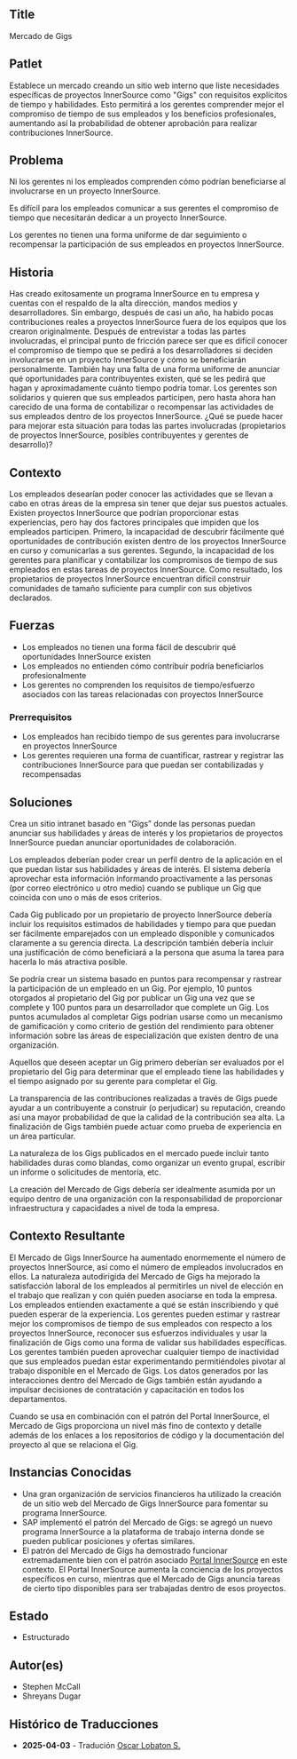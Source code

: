 ## Title

Mercado de Gigs

## Patlet

Establece un mercado creando un sitio web interno que liste necesidades específicas de proyectos InnerSource como "Gigs" con requisitos explícitos de tiempo y habilidades. Esto permitirá a los gerentes comprender mejor el compromiso de tiempo de sus empleados y los beneficios profesionales, aumentando así la probabilidad de obtener aprobación para realizar contribuciones InnerSource.

## Problema

Ni los gerentes ni los empleados comprenden cómo podrían beneficiarse al involucrarse en un proyecto InnerSource.

Es difícil para los empleados comunicar a sus gerentes el compromiso de tiempo que necesitarán dedicar a un proyecto InnerSource.

Los gerentes no tienen una forma uniforme de dar seguimiento o recompensar la participación de sus empleados en proyectos InnerSource.

## Historia

Has creado exitosamente un programa InnerSource en tu empresa y cuentas con el respaldo de la alta dirección, mandos medios y desarrolladores. Sin embargo, después de casi un año, ha habido pocas contribuciones reales a proyectos InnerSource fuera de los equipos que los crearon originalmente. Después de entrevistar a todas las partes involucradas, el principal punto de fricción parece ser que es difícil conocer el compromiso de tiempo que se pedirá a los desarrolladores si deciden involucrarse en un proyecto InnerSource y cómo se beneficiarán personalmente. También hay una falta de una forma uniforme de anunciar qué oportunidades para contribuyentes existen, qué se les pedirá que hagan y aproximadamente cuánto tiempo podría tomar. Los gerentes son solidarios y quieren que sus empleados participen, pero hasta ahora han carecido de una forma de contabilizar o recompensar las actividades de sus empleados dentro de los proyectos InnerSource. ¿Qué se puede hacer para mejorar esta situación para todas las partes involucradas (propietarios de proyectos InnerSource, posibles contribuyentes y gerentes de desarrollo)?

## Contexto

Los empleados desearían poder conocer las actividades que se llevan a cabo en otras áreas de la empresa sin tener que dejar sus puestos actuales. Existen proyectos InnerSource que podrían proporcionar estas experiencias, pero hay dos factores principales que impiden que los empleados participen. Primero, la incapacidad de descubrir fácilmente qué oportunidades de contribución existen dentro de los proyectos InnerSource en curso y comunicarlas a sus gerentes. Segundo, la incapacidad de los gerentes para planificar y contabilizar los compromisos de tiempo de sus empleados en estas tareas de proyectos InnerSource. Como resultado, los propietarios de proyectos InnerSource encuentran difícil construir comunidades de tamaño suficiente para cumplir con sus objetivos declarados.

## Fuerzas

* Los empleados no tienen una forma fácil de descubrir qué oportunidades InnerSource existen
* Los empleados no entienden cómo contribuir podría beneficiarlos profesionalmente
* Los gerentes no comprenden los requisitos de tiempo/esfuerzo asociados con las tareas relacionadas con proyectos InnerSource

### Prerrequisitos

* Los empleados han recibido tiempo de sus gerentes para involucrarse en proyectos InnerSource
* Los gerentes requieren una forma de cuantificar, rastrear y registrar las contribuciones InnerSource para que puedan ser contabilizadas y recompensadas

## Soluciones

Crea un sitio intranet basado en “Gigs” donde las personas puedan anunciar sus habilidades y áreas de interés y los propietarios de proyectos InnerSource puedan anunciar oportunidades de colaboración.

Los empleados deberían poder crear un perfil dentro de la aplicación en el que puedan listar sus habilidades y áreas de interés. El sistema debería aprovechar esta información informando proactivamente a las personas (por correo electrónico u otro medio) cuando se publique un Gig que coincida con uno o más de esos criterios.

Cada Gig publicado por un propietario de proyecto InnerSource debería incluir los requisitos estimados de habilidades y tiempo para que puedan ser fácilmente emparejados con un empleado disponible y comunicados claramente a su gerencia directa. La descripción también debería incluir una justificación de cómo beneficiará a la persona que asuma la tarea para hacerla lo más atractiva posible.

Se podría crear un sistema basado en puntos para recompensar y rastrear la participación de un empleado en un Gig. Por ejemplo, 10 puntos otorgados al propietario del Gig por publicar un Gig una vez que se complete y 100 puntos para un desarrollador que complete un Gig. Los puntos acumulados al completar Gigs podrían usarse como un mecanismo de gamificación y como criterio de gestión del rendimiento para obtener información sobre las áreas de especialización que existen dentro de una organización.

Aquellos que deseen aceptar un Gig primero deberían ser evaluados por el propietario del Gig para determinar que el empleado tiene las habilidades y el tiempo asignado por su gerente para completar el Gig.

La transparencia de las contribuciones realizadas a través de Gigs puede ayudar a un contribuyente a construir (o perjudicar) su reputación, creando así una mayor probabilidad de que la calidad de la contribución sea alta. La finalización de Gigs también puede actuar como prueba de experiencia en un área particular.

La naturaleza de los Gigs publicados en el mercado puede incluir tanto habilidades duras como blandas, como organizar un evento grupal, escribir un informe o solicitudes de mentoría, etc.

La creación del Mercado de Gigs debería ser idealmente asumida por un equipo dentro de una organización con la responsabilidad de proporcionar infraestructura y capacidades a nivel de toda la empresa.

## Contexto Resultante

El Mercado de Gigs InnerSource ha aumentado enormemente el número de proyectos InnerSource, así como el número de empleados involucrados en ellos. La naturaleza autodirigida del Mercado de Gigs ha mejorado la satisfacción laboral de los empleados al permitirles un nivel de elección en el trabajo que realizan y con quién pueden asociarse en toda la empresa. Los empleados entienden exactamente a qué se están inscribiendo y qué pueden esperar de la experiencia. Los gerentes pueden estimar y rastrear mejor los compromisos de tiempo de sus empleados con respecto a los proyectos InnerSource, reconocer sus esfuerzos individuales y usar la finalización de Gigs como una forma de validar sus habilidades específicas. Los gerentes también pueden aprovechar cualquier tiempo de inactividad que sus empleados puedan estar experimentando permitiéndoles pivotar al trabajo disponible en el Mercado de Gigs. Los datos generados por las interacciones dentro del Mercado de Gigs también están ayudando a impulsar decisiones de contratación y capacitación en todos los departamentos.

Cuando se usa en combinación con el patrón del Portal InnerSource, el Mercado de Gigs proporciona un nivel más fino de contexto y detalle además de los enlaces a los repositorios de código y la documentación del proyecto al que se relaciona el Gig.

## Instancias Conocidas

* Una gran organización de servicios financieros ha utilizado la creación de un sitio web del Mercado de Gigs InnerSource para fomentar su programa InnerSource.
* SAP implementó el patrón del Mercado de Gigs: se agregó un nuevo programa InnerSource a la plataforma de trabajo interna donde se pueden publicar posiciones y ofertas similares.
* El patrón del Mercado de Gigs ha demostrado funcionar extremadamente bien con el patrón asociado [Portal InnerSource](./innersource-portal.md) en este contexto. El Portal InnerSource aumenta la conciencia de los proyectos específicos en curso, mientras que el Mercado de Gigs anuncia tareas de cierto tipo disponibles para ser trabajadas dentro de esos proyectos.

## Estado

* Estructurado

## Autor(es)

* Stephen McCall
* Shreyans Dugar

## Histórico de Traducciones

- **2025-04-03** - Tradución [Oscar Lobaton S.](https://github.com/ovas04)
